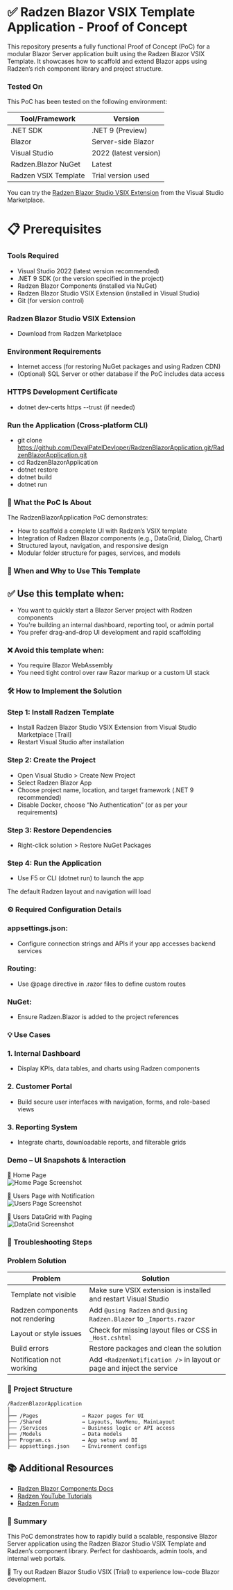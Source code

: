 # ✅ Radzen Blazor VSIX Template Application - Proof of Concept
This repository presents a fully functional Proof of Concept (PoC) for a modular Blazor Server application built using the Radzen Blazor VSIX Template. It showcases how to scaffold and extend Blazor apps using Radzen’s rich component library and project structure.


### Tested On

This PoC has been tested on the following environment:

| Tool/Framework       | Version                |
| -------------------- | ---------------------- |
| .NET SDK             | .NET 9 (Preview)       |
| Blazor               | Server-side Blazor     |
| Visual Studio        | 2022 (latest version)  |
| Radzen.Blazor NuGet  | Latest                 |
| Radzen VSIX Template | Trial version used     |

You can try the [Radzen Blazor Studio VSIX Extension](https://marketplace.visualstudio.com/) from the Visual Studio Marketplace.


# 📋 Prerequisites

### Tools Required
- Visual Studio 2022 (latest version recommended)
- .NET 9 SDK (or the version specified in the project)
- Radzen Blazor Components (installed via NuGet)
- Radzen Blazor Studio VSIX Extension (installed in Visual Studio)
- Git (for version control)

### Radzen Blazor Studio VSIX Extension
- Download from Radzen Marketplace

### Environment Requirements
- Internet access (for restoring NuGet packages and using Radzen CDN)
- (Optional) SQL Server or other database if the PoC includes data access

### HTTPS Development Certificate
- dotnet dev-certs https --trust (if needed)

###  Run the Application (Cross-platform CLI)

- git clone https://github.com/DevalPatelDevloper/RadzenBlazorApplication.git/RadzenBlazorApplication.git
- cd RadzenBlazorApplication
- dotnet restore
- dotnet build
- dotnet run


### 📌 What the PoC Is About

The RadzenBlazorApplication PoC demonstrates:
 - How to scaffold a complete UI with Radzen’s VSIX template
 - Integration of Radzen Blazor components (e.g., DataGrid, Dialog, Chart)
 - Structured layout, navigation, and responsive design
 - Modular folder structure for pages, services, and models

### 🧭 When and Why to Use This Template
## ✅ Use this template when:
- You want to quickly start a Blazor Server project with Radzen components
- You're building an internal dashboard, reporting tool, or admin portal
- You prefer drag-and-drop UI development and rapid scaffolding

### ❌ Avoid this template when:
- You require Blazor WebAssembly
- You need tight control over raw Razor markup or a custom UI stack

### 🛠 How to Implement the Solution

### Step 1: Install Radzen Template
- Install Radzen Blazor Studio VSIX Extension from Visual Studio Marketplace [Trail]
- Restart Visual Studio after installation

### Step 2: Create the Project
- Open Visual Studio > Create New Project
- Select Radzen Blazor App
- Choose project name, location, and target framework (.NET 9 recommended)
- Disable Docker, choose “No Authentication” (or as per your requirements)

### Step 3: Restore Dependencies
- Right-click solution > Restore NuGet Packages

### Step 4: Run the Application
- Use F5 or CLI (dotnet run) to launch the app

The default Radzen layout and navigation will load

### ⚙ Required Configuration Details

### appsettings.json:
- Configure connection strings and APIs if your app accesses backend services

### Routing:
- Use @page directive in .razor files to define custom routes

### NuGet:
- Ensure Radzen.Blazor is added to the project references

### 💡 Use Cases

### 1. Internal Dashboard
- Display KPIs, data tables, and charts using Radzen components

### 2. Customer Portal
- Build secure user interfaces with navigation, forms, and role-based views

### 3. Reporting System
- Integrate charts, downloadable reports, and filterable grids


### Demo – UI Snapshots & Interaction  
🔹 Home Page  
![Home Page Screenshot](screenshots/home-page.PNG)

🔹 Users Page with Notification  
![Users Page Screenshot](screenshots/users-page.PNG)  

🔹 Users DataGrid with Paging  
![DataGrid Screenshot](screenshots/data-grid.PNG)  


### 🧯 Troubleshooting Steps

### Problem	Solution

| Problem                         | Solution                                                              |
| ------------------------------- | --------------------------------------------------------------------- |
| Template not visible            | Make sure VSIX extension is installed and restart Visual Studio       |
| Radzen components not rendering | Add `@using Radzen` and `@using Radzen.Blazor` to `_Imports.razor`    |
| Layout or style issues          | Check for missing layout files or CSS in `_Host.cshtml`               |
| Build errors                    | Restore packages and clean the solution                               |
| Notification not working        | Add `<RadzenNotification />` in layout or page and inject the service |                            |


### 📁 Project Structure
```
/RadzenBlazorApplication
│
├── /Pages              → Razor pages for UI
├── /Shared             → Layouts, NavMenu, MainLayout
├── /Services           → Business logic or API access
├── /Models             → Data models
├── Program.cs          → App setup and DI
├── appsettings.json    → Environment configs
```

## 📚 Additional Resources

- [Radzen Blazor Components Docs](https://blazor.radzen.com/)
- [Radzen YouTube Tutorials](https://www.youtube.com/c/Radzen)
- [Radzen Forum](https://forum.radzen.com/)

### 🧾 Summary
This PoC demonstrates how to rapidly build a scalable, responsive Blazor Server application using the Radzen Blazor Studio VSIX Template and Radzen’s component library. Perfect for dashboards, admin tools, and internal web portals.

💬 Try out Radzen Blazor Studio VSIX (Trial) to experience low-code Blazor development.
